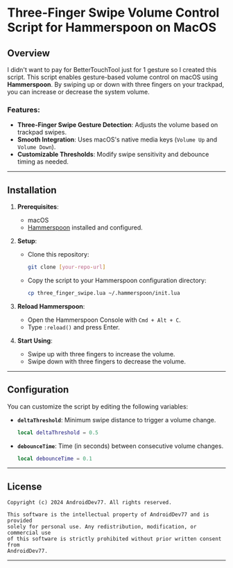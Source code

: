 
# Three-Finger Swipe Volume Control Script for Hammerspoon on MacOS

## Overview
I didn't want to pay for BetterTouchTool just for 1 gesture so I created this script. 
This script enables gesture-based volume control on macOS using **Hammerspoon**. By swiping up or down with three fingers on your trackpad, you can increase or decrease the system volume.


### Features:
- **Three-Finger Swipe Gesture Detection**: Adjusts the volume based on trackpad swipes.
- **Smooth Integration**: Uses macOS's native media keys (`Volume Up` and `Volume Down`).
- **Customizable Thresholds**: Modify swipe sensitivity and debounce timing as needed.

---

## Installation
1. **Prerequisites**:
   - macOS
   - [Hammerspoon](https://www.hammerspoon.org/) installed and configured.

2. **Setup**:
   - Clone this repository:
     ```bash
     git clone [your-repo-url]
     ```
   - Copy the script to your Hammerspoon configuration directory:
     ```bash
     cp three_finger_swipe.lua ~/.hammerspoon/init.lua
     ```

3. **Reload Hammerspoon**:
   - Open the Hammerspoon Console with `Cmd + Alt + C`.
   - Type `:reload()` and press Enter.

4. **Start Using**:
   - Swipe up with three fingers to increase the volume.
   - Swipe down with three fingers to decrease the volume.

---

## Configuration
You can customize the script by editing the following variables:

- **`deltaThreshold`**: Minimum swipe distance to trigger a volume change.
  ```lua
  local deltaThreshold = 0.5
  ```
- **`debounceTime`**: Time (in seconds) between consecutive volume changes.
  ```lua
  local debounceTime = 0.1
  ```

---

## License
```
Copyright (c) 2024 AndroidDev77. All rights reserved.

This software is the intellectual property of AndroidDev77 and is provided
solely for personal use. Any redistribution, modification, or commercial use
of this software is strictly prohibited without prior written consent from
AndroidDev77.
```

---

